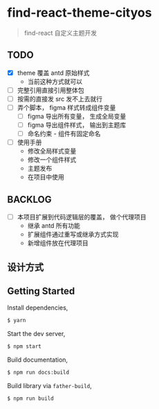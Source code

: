 # find-react-theme-cityos

> find-react 自定义主题开发

## TODO

- [x] theme 覆盖 antd 原始样式
  - 当前这种方式就可以
- [ ] 完整引用直接引用整体包
- [ ] 按需的直接发 src 发不上去就行
- [ ] 弄个脚本， figma 样式转成组件变量
  - [ ] figma 导出所有变量， 生成全局变量
  - [ ] figma 导出组件样式， 输出到主题库
  - [ ] 命名约束 - 组件有固定命名
- [ ] 使用手册
  - 修改全局样式变量
  - 修改一个组件样式
  - 主题发布
  - 在项目中使用

## BACKLOG

- [ ] 本项目扩展到代码逻辑层的覆盖， 做个代理项目
  - 继承 antd 所有功能
  - 扩展组件通过重写或继承方式实现
  - 新增组件放在代理项目

## 设计方式

## Getting Started

Install dependencies,

```bash
$ yarn
```

Start the dev server,

```bash
$ npm start
```

Build documentation,

```bash
$ npm run docs:build
```

Build library via `father-build`,

```bash
$ npm run build
```
